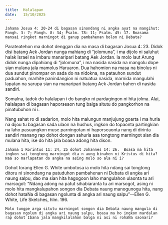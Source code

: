 ```yaml
---
title:  Halalapan
date:   15/10/2025
---
```


`Jahama Josua 4: 20-24 di bagasan sinondang ni angka ayat na mangihut: Pangh. 3: 7; Pangh. 8: 34; Psalm. 78: 11; Psalm. 45: 17. Boasama mansai ringkot marningot di ganup pambahenan bolon ni Debata?`

Parateatehon ma dohot denggan dia na masa di bagasan Josua 4: 23. Didok disi batang Aek Jordan nunga mahiang di “jolomuna”, i ma dijolo ni saluhut halak Israel na imbaru manaripari batang Aek Jordan. Ia molo laut Arung didok nunga dipahiang di “jolomuna”, i ma nasida nasida na mangolu dope sian mulana jala mamolus Haruaron. Dua hahomion na masa na binolus ni dua sundut pinompar on sada do na nidokna, na patauhon sundut paduahon, marhite panindangion ni natuatua nasida, marnida mangulahi lapatan na sarupa sian na manaripari batang Aek Jordan bahen di nasida sandiri.

Somalna, tadok do halalapan i do bangko ni pardagingon ni hita jolma. Alai, halalapan di bagasan haporseaon tung balga situtu do pangkorhon na pinatubuhon ni i.

Nang sahat ro di sadarion, molo hita malungun manjujung goarta i ma huria na dijou tu bagasan sada ulaon na hushus, ingkon do topaonta partingkian na laho pasuangkon muse parningotan ni haporseaonta nang di dirinta sandiri manang rap dohot dongan sahuria asa tongtong marningot sian dia mulana hita, ise do hita jala boasa adong hita dison.

`Jahama 1 Korintus 11: 24, 25 dohot Johannes 14: 26.  Boasa ma hita ingkon sai tongtong marningot dia n aung binahen ni Kristus di hita? Naa so marlapatan do angka na asing molo so ala ni i?`

Dohot torang Ellen G. White umbotosa ia molo hita ndang sai tongtong ditoru ni sinondang na patuduhon pambahenan ni Debata di angka ari naung salpu, dao ma sian hita hagogoon laho mangulahon ulaonta tu ari marsogot: “Ndang adong na patut sihabiaranta tu ari marsogot, asing ni molo hita mangkalupahon songon dia Debata naung manogunogu hita, nang dohot hataNa di bagasan ngolunta di angka ari naung salpu”—Ellen G. White, Life Sketches, hlm. 196.

`Molo tungpe arga situtu marningot songon dia Debata naung mangula di bagasan ngolum di angka ari naung salpu, boasa ma ho ingkon mardalan rap dohot Ibana jala mangkilalahon balga ni asi ni rohaNa saonari?`